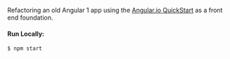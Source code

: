 Refactoring an old Angular 1 app using the [Angular.io QuickStart](https://github.com/angular/quickstart) as a front end foundation.

#### Run Locally:

```
$ npm start
```

